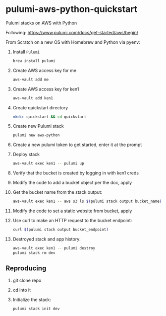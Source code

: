 # pulumi-aws-python-quickstart

Pulumi stacks on AWS with Python

Following: https://www.pulumi.com/docs/get-started/aws/begin/

From Scratch on a new OS with Homebrew and Python via pyenv:

1. Install `Pulumi`

    ```bash
    brew install pulumi
    ````

2. Create AWS access key for me

    ```bash
    aws-vault add me
    ````

3. Create AWS access key for ken1

    ```bash
    aws-vault add ken1
    ````

4. Create quickstart directory

    ```bash
    mkdir quickstart && cd quickstart
    ````

5. Create new Pulumi stack

    ```bash
    pulumi new aws-python
    ```
    
6. Create a new pulumi token to get started, enter it at the prompt

7. Deploy stack

    ```bash
    aws-vault exec ken1 -- pulumi up
    ```

8. Verify that the bucket is created by logging in with ken1 creds

9. Modify the code to add a bucket object per the doc, apply

10. Get the bucket name from the stack output:

    ```bash
    aws-vault exec ken1 -- aws s3 ls $(pulumi stack output bucket_name)
    ```

11. Modify the code to set a static website from bucket, apply

12. Use curl to make an HTTP request to the bucket endpoint:
    
    ```bash
    curl $(pulumi stack output bucket_endpoint)
    ```

13. Destroyed stack and app history:
    
    ```bash
    aws-vault exec ken1 -- pulumi destroy
    pulumi stack rm dev
    ```

## Reproducing

1. git clone repo
2. cd into it
3. Initialize the stack:
    
    ```bash
    pulumi stack init dev
    ```